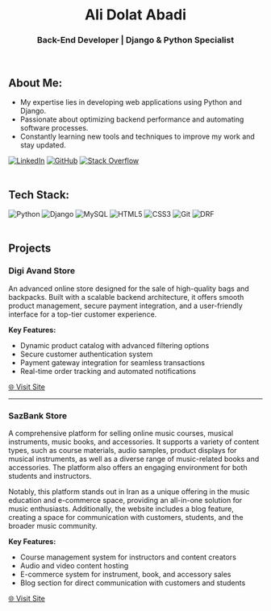<h1 align="center"><b>Ali Dolat Abadi</b></h1>  

### **<p align="center">Back-End Developer | Django & Python Specialist</p>** ###
<br>
			            	      
## **About Me:**  

-  My expertise lies in developing web applications using Python and Django.  
-  Passionate about optimizing backend performance and automating software processes.  
-  Constantly learning new tools and techniques to improve my work and stay updated. 

[![LinkedIn](https://img.shields.io/badge/LinkedIn-0077B5?style=for-the-badge&logo=linkedin&logoColor=white)](https://linkedin.com/in/alidolatabadi)  [![GitHub](https://img.shields.io/badge/GitHub-181717?style=for-the-badge&logo=github&logoColor=white)](https://github.com/alidowlat)  [![Stack Overflow](https://img.shields.io/badge/Stack%20Overflow-F58025?style=for-the-badge&logo=stackoverflow&logoColor=white)](https://stackoverflow.com/users/24051406/ali-dolat-abadi)  
<br>

## **Tech Stack:**  
![Python](https://img.shields.io/badge/Python-3776AB?style=for-the-badge&logo=python&logoColor=white)  ![Django](https://img.shields.io/badge/Django-092E20?style=for-the-badge&logo=django&logoColor=white)  ![MySQL](https://img.shields.io/badge/MySQL-4479A1?style=for-the-badge&logo=mysql&logoColor=white)  ![HTML5](https://img.shields.io/badge/HTML5-E34F26?style=for-the-badge&logo=html5&logoColor=white)  ![CSS3](https://img.shields.io/badge/CSS3-1572B6?style=for-the-badge&logo=css3&logoColor=white)  ![Git](https://img.shields.io/badge/Git-F05032?style=for-the-badge&logo=git&logoColor=white)  ![DRF](https://img.shields.io/badge/DRF-092E20?style=for-the-badge&logo=django&logoColor=white)  
<br>

## Projects

### **Digi Avand Store**  
An advanced online store designed for the sale of high-quality bags and backpacks. Built with a scalable backend architecture, it offers smooth product management, secure payment integration, and a user-friendly interface for a top-tier customer experience.

**Key Features:**  
- Dynamic product catalog with advanced filtering options  
- Secure customer authentication system  
- Payment gateway integration for seamless transactions  
- Real-time order tracking and automated notifications

[🌐 Visit Site](https://digiavand.ir)

---

### **SazBank Store**  
A comprehensive platform for selling online music courses, musical instruments, music books, and accessories. It supports a variety of content types, such as course materials, audio samples, product displays for musical instruments, as well as a diverse range of music-related books and accessories. The platform also offers an engaging environment for both students and instructors.  

Notably, this platform stands out in Iran as a unique offering in the music education and e-commerce space, providing an all-in-one solution for music enthusiasts. Additionally, the website includes a blog feature, creating a space for communication with customers, students, and the broader music community.  

**Key Features:**  
- Course management system for instructors and content creators  
- Audio and video content hosting  
- E-commerce system for instrument, book, and accessory sales  
- Blog section for direct communication with customers and students  

[🌐 Visit Site](https://sazbank.com)

